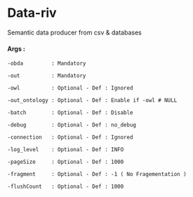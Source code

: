 # Data-riv

Semantic data producer from csv &amp; databases 

#### Args :

    -obda         : Mandatory

    -out          : Mandatory
    
    -owl          : Optional - Def : Ignored
 
    -out_ontology : Optional - Def : Enable if -owl # NULL
   
    -batch        : Optional - Def : Disable
  
    -debug        : Optional - Def : no_debug
  
    -connection   : Optional - Def : Ignored

    -log_level    : Optional - Def : INFO
    
    -pageSize     : Optional - Def : 1000

    -fragment     : Optional - Def : -1 ( No Fragementation )
 
    -flushCount   : Optional - Def : 1000
 



